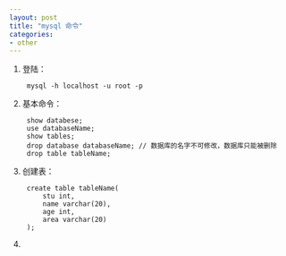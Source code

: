```yaml
---
layout: post
title: "mysql 命令"
categories:
- other
---
```

1. 登陆：<br/>

		mysql -h localhost -u root -p
2. 基本命令：<br/>

		show databese;
		use databaseName;
		show tables;
		drop database databaseName; // 数据库的名字不可修改，数据库只能被删除
		drop table tableName;
		

3. 创建表：<br/>

		create table tableName(
			stu int,
			name varchar(20),
			age int,
			area varchar(20)
		);
4. 